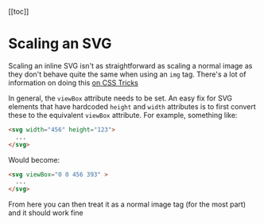 [[toc]]

# Scaling an SVG

Scaling an inline SVG isn't as straightforward as scaling a normal image as they don't behave quite the same when using an `img` tag. There's a lot of information on doing this [on CSS Tricks](https://css-tricks.com/scale-svg/)

In general, the `viewBox` attribute needs to be set. An easy fix for SVG elements that have hardcoded `height` and `width` attributes is to first convert these to the equivalent `viewBox` attribute. For example, something like: 

```html
<svg width="456" height="123">
  ...
</svg>
```

Would become:

```html
<svg viewBox="0 0 456 393" >
  ...
</svg>
```

From here you can then treat it as a normal image tag (for the most part) and it should work fine
